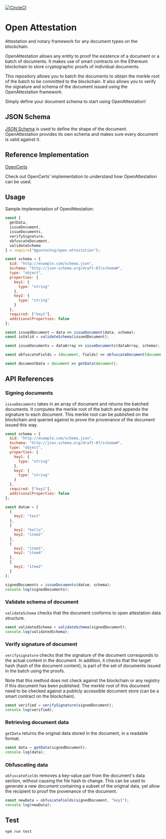 [![CircleCI](https://circleci.com/gh/Open-Attestation/open-attestation.svg?style=svg)](https://circleci.com/gh/Open-Attestation/open-attestation)

# Open Attestation

Attestation and notary framework for any document types on the blockchain.

OpenAttestation allows any entity to proof the existence of a document or a batch of documents. It makes use of smart contracts on the Ethereum blockchain to store cryptographic proofs of individual documents.

This repository allows you to batch the documents to obtain the merkle root of the batch to be committed to the blockchain. It also allows you to verify the signature and schema of the document issued using the OpenAttestation framework.

Simply define your document schema to start using OpenAttestation!

## JSON Schema

[JSON Schema](http://json-schema.org/) is used to define the shape of the document. OpenAttestation provides its own schema and makes sure every document is valid against it.

## Reference Implementation

[OpenCerts](https://github.com/GovTechSG/open-certificate)

Check out OpenCerts' implementation to understand how OpenAttestation can be used.

## Usage

Sample implementation of OpenAttestation:

```js
const {
  getData,
  issueDocument,
  issueDocuments,
  verifySignature,
  obfuscateDocument,
  validateSchema
} = require("@govtechsg/open-attestation");

const schema = {
  $id: "http://example.com/schema.json",
  $schema: "http://json-schema.org/draft-07/schema#",
  type: "object",
  properties: {
    key1: {
      type: "string"
    },
    key2: {
      type: "string"
    }
  },
  required: ["key1"],
  additionalProperties: false
};

const issuedDocument = data => issueDocument(data, schema);
const isValid = validateSchema(issuedDocument);

const issueDocuments = dataArray => issueDocuments(dataArray, schema);

const obfuscateFields = (document, fields) => obfuscateDocument(document, fields);

const documentData = document => getData(document);
```

## API References

### Signing documents

`issueDocuments` takes in an array of document and returns the batched documents. It computes the merkle root of the batch and appends the signature to each document. This merkle root can be published on the blockchain and queried against to prove the provenance of the document issued this way.

```js
const schema = {
  $id: "http://example.com/schema.json",
  $schema: "http://json-schema.org/draft-07/schema#",
  type: "object",
  properties: {
    key1: {
      type: "string"
    },
    key2: {
      type: "string"
    }
  },
  required: ["key1"],
  additionalProperties: false
};

const datum = [
  {
    key1: "test"
  },
  {
    key1: "hello",
    key2: "item2"
  },
  {
    key1: "item1",
    key2: "item4"
  },
  {
    key1: "item2"
  }
];

signedDocuments = issueDocuments(datum, schema);
console.log(signedDocuments);
```

### Validate schema of document

`validateSchema` checks that the document conforms to open attestation data structure.

```js
const validatedSchema = validateSchema(signedDocument);
console.log(validatedSchema);
```

### Verify signature of document

`verifysignature` checks that the signature of the document corresponds to the actual content in the document. In addition, it checks that the target hash (hash of the document content), is part of the set of documents issued in the batch using the proofs.

Note that this method does not check against the blockchain or any registry if this document has been published. The merkle root of this document need to be checked against a publicly accessible document store (can be a smart contract on the blockchain).

```js
const verified = verifySignature(signedDocument);
console.log(verified);
```

### Retrieving document data

`getData` returns the original data stored in the document, in a readable format.

```js
const data = getData(signedDocument);
console.log(data);
```

### Obfuscating data

`obfuscateFields` removes a key-value pair from the document's data section, without causing the file hash to change. This can be used to generate a new document containing a subset of the original data, yet allow the recipient to proof the provenance of the document.

```js
const newData = obfuscateFields(signedDocument, "key1");
console.log(newData);
```

## Test

```
npm run test
```
